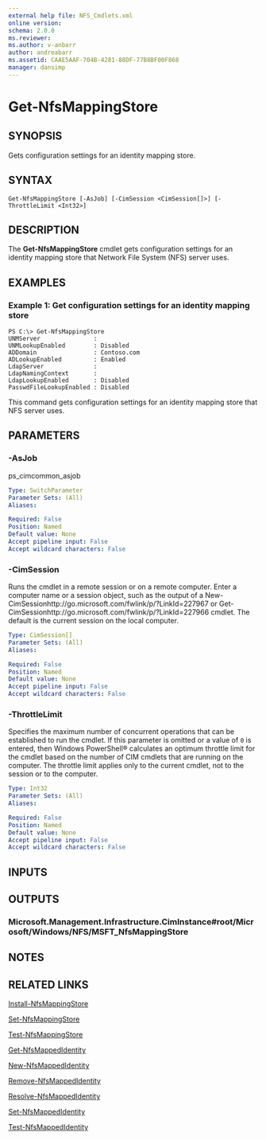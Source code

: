 ```yaml
---
external help file: NFS_Cmdlets.xml
online version: 
schema: 2.0.0
ms.reviewer:
ms.author: v-anbarr
author: andreabarr
ms.assetid: CAAE5AAF-704B-4281-88DF-77B8BF00F868
manager: dansimp
---
```


# Get-NfsMappingStore

## SYNOPSIS
Gets configuration settings for an identity mapping store.

## SYNTAX

```
Get-NfsMappingStore [-AsJob] [-CimSession <CimSession[]>] [-ThrottleLimit <Int32>]
```

## DESCRIPTION
The **Get-NfsMappingStore** cmdlet gets configuration settings for an identity mapping store that Network File System (NFS) server uses.

## EXAMPLES

### Example 1: Get configuration settings for an identity mapping store
```
PS C:\> Get-NfsMappingStore
UNMServer               :
UNMLookupEnabled        : Disabled
ADDomain                : Contoso.com
ADLookupEnabled         : Enabled
LdapServer              :
LdapNamingContext       :
LdapLookupEnabled       : Disabled
PasswdFileLookupEnabled : Disabled
```

This command gets configuration settings for an identity mapping store that NFS server uses.

## PARAMETERS

### -AsJob
ps_cimcommon_asjob

```yaml
Type: SwitchParameter
Parameter Sets: (All)
Aliases: 

Required: False
Position: Named
Default value: None
Accept pipeline input: False
Accept wildcard characters: False
```

### -CimSession
Runs the cmdlet in a remote session or on a remote computer.
Enter a computer name or a session object, such as the output of a New-CimSessionhttp://go.microsoft.com/fwlink/p/?LinkId=227967 or Get-CimSessionhttp://go.microsoft.com/fwlink/p/?LinkId=227966 cmdlet.
The default is the current session on the local computer.

```yaml
Type: CimSession[]
Parameter Sets: (All)
Aliases: 

Required: False
Position: Named
Default value: None
Accept pipeline input: False
Accept wildcard characters: False
```

### -ThrottleLimit
Specifies the maximum number of concurrent operations that can be established to run the cmdlet.
If this parameter is omitted or a value of `0` is entered, then Windows PowerShell® calculates an optimum throttle limit for the cmdlet based on the number of CIM cmdlets that are running on the computer.
The throttle limit applies only to the current cmdlet, not to the session or to the computer.

```yaml
Type: Int32
Parameter Sets: (All)
Aliases: 

Required: False
Position: Named
Default value: None
Accept pipeline input: False
Accept wildcard characters: False
```

## INPUTS

## OUTPUTS

### Microsoft.Management.Infrastructure.CimInstance#root/Microsoft/Windows/NFS/MSFT_NfsMappingStore

## NOTES

## RELATED LINKS

[Install-NfsMappingStore](./Install-NfsMappingStore.md)

[Set-NfsMappingStore](./Set-NfsMappingStore.md)

[Test-NfsMappingStore](./Test-NfsMappingStore.md)

[Get-NfsMappedIdentity](./Get-NfsMappedIdentity.md)

[New-NfsMappedIdentity](./New-NfsMappedIdentity.md)

[Remove-NfsMappedIdentity](./Remove-NfsMappedIdentity.md)

[Resolve-NfsMappedIdentity](./Resolve-NfsMappedIdentity.md)

[Set-NfsMappedIdentity](./Set-NfsMappedIdentity.md)

[Test-NfsMappedIdentity](./Test-NfsMappedIdentity.md)

